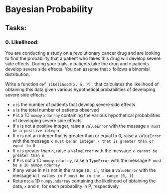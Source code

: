# Bayesian Probability

## Tasks:

### 0. Likelihood:
You are conducting a study on a revolutionary cancer drug and are looking to find the probability that a patient who takes this drug will develop severe side effects. During your trials, ``n`` patients take the drug and ``x`` patients develop severe side effects. You can assume that ``x`` follows a binomial distribution.

Write a function ``def likelihood(x, n, P):`` that calculates the likelihood of obtaining this data given various hypothetical probabilities of developing severe side effects:

- ``x`` is the number of patients that develop severe side effects
- ``n`` is the total number of patients observed
- ``P`` is a 1D ``numpy.ndarray`` containing the various hypothetical probabilities of developing severe side effects
- If ``n`` is not a positive integer, raise a ``ValueError`` with the message ``n must be a positive integer``
- If ``x`` is not an integer that is greater than or equal to 0, raise a ``ValueError`` with the message ``x must be an integer - that is greater than or equal to 0``
- If ``x`` is greater than ``n``, raise a ``ValueError`` with the message ``x cannot be greater than n``
- If ``P`` is not a 1D ``numpy.ndarray``, raise a ``TypeError`` with the message ``P must be a 1D numpy.ndarray``
- If any value in ``P`` is not in the range ``[0, 1]``, raise a ``ValueError`` with the message ``All values in P must be in the - range [0, 1]``
- Returns: a 1D ``numpy.ndarray`` containing the likelihood of obtaining the data, ``x`` and n, for each probability in P, respectively
